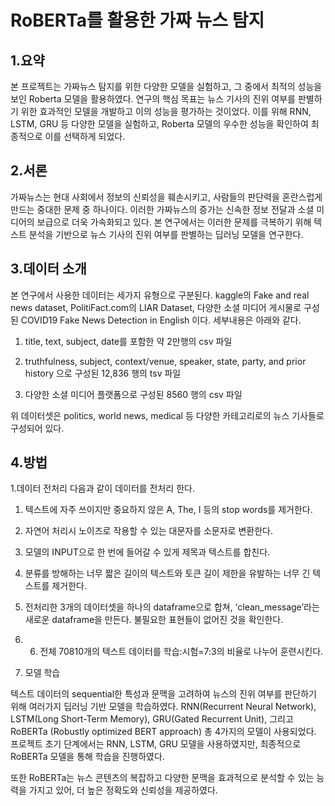 # RoBERTa를 활용한 가짜 뉴스 탐지
## 1.요약 
본 프로젝트는 가짜뉴스 탐지를 위한 다양한 모델을 실험하고, 그 중에서 최적의 성능을 보인 Roberta 모델을 활용하였다. 연구의 핵심 목표는 뉴스 기사의 진위 여부를 판별하기 위한 효과적인 모델을 개발하고 이의 성능을 평가하는 것이었다. 이를 위해 RNN, LSTM, GRU 등 다양한 모델을 실험하고, Roberta 모델의 우수한 성능을 확인하여 최종적으로 이를 선택하게 되었다.

## 2.서론
가짜뉴스는 현대 사회에서 정보의 신뢰성을 훼손시키고, 사람들의 판단력을 혼란스럽게 만드는 중대한 문제 중 하나이다. 이러한 가짜뉴스의 증가는 신속한 정보 전달과 소셜 미디어의 보급으로 더욱 가속화되고 있다. 본 연구에서는 이러한 문제를 극복하기 위해 텍스트 분석을 기반으로 뉴스 기사의 진위 여부를 판별하는 딥러닝 모델을 연구한다. 

## 3.데이터 소개
본 연구에서 사용한 데이터는 세가지 유형으로 구분된다. kaggle의 Fake and real news dataset, PolitiFact.com의 LIAR Dataset, 다양한 소셜 미디어 게시물로 구성된 COVID19 Fake News Detection in English 이다. 세부내용은 아래와 같다.

1. title, text, subject, date를 포함한 약 2만행의 csv 파일

2. truthfulness, subject, context/venue, speaker, state, party, and prior history 으로 구성된 12,836 행의 tsv 파일

3. 다양한 소셜 미디어 플랫폼으로 구성된 8560 행의 csv 파일

위 데이터셋은 politics, world news, medical 등 다양한 카테고리로의 뉴스 기사들로 구성되어 있다.

## 4.방법
1.데이터 전처리
다음과 같이 데이터를 전처리 한다.

1. 텍스트에 자주 쓰이지만 중요하지 않은 A, The, I 등의 stop words를 제거한다.
2. 자연어 처리시 노이즈로 작용할 수 있는 대문자를 소문자로 변환한다.
3. 모델의 INPUT으로 한 번에 들어갈 수 있게 제목과 텍스트를 합친다.
4. 분류를 방해하는 너무 짧은 길이의 텍스트와 토큰 길이 제한을 유발하는 너무 긴 텍스트를 제거한다.
5. 전처리한 3개의 데이터셋을 하나의 dataframe으로 합쳐, ‘clean_message’라는 새로운 dataframe을 만든다. 불필요한 표현들이 없어진 것을 확인한다.
6. 6. 전체 70810개의 텍스트 데이터를 학습:시험=7:3의 비율로 나누어 훈련시킨다. 

2. 모델 학습

텍스트 데이터의 sequential한 특성과 문맥을 고려하여 뉴스의 진위 여부를 판단하기 위해 여러가지 딥러닝 기반 모델을 학습하였다. RNN(Recurrent Neural Network), LSTM(Long Short-Term Memory), GRU(Gated Recurrent Unit), 그리고 RoBERTa (Robustly optimized BERT approach) 총 4가지의 모델이 사용되었다. 프로젝트 초기 단계에서는 RNN, LSTM, GRU 모델을 사용하였지만, 최종적으로 RoBERTa 모델을 통해 학습을 진행하였다.

또한 RoBERTa는 뉴스 콘텐츠의 복잡하고 다양한 문맥을 효과적으로 분석할 수 있는 능력을 가지고 있어, 더 높은 정확도와 신뢰성을 제공하였다.






